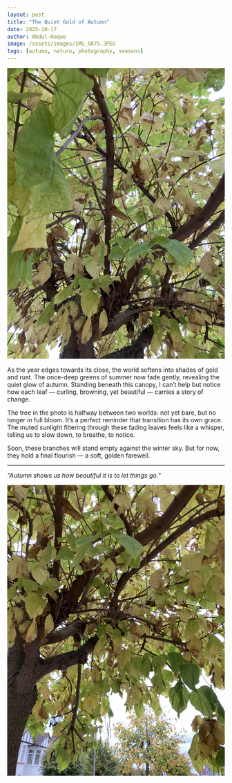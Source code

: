 ```yaml
---
layout: post
title: "The Quiet Gold of Autumn"
date: 2025-10-17
author: Abdul-Hoque
image: /assets/images/IMG_5875.JPEG
tags: [autumn, nature, photography, seasons]
---
```


![Autumn Leaves](/assets/images/IMG_5874.JPEG)

As the year edges towards its close, the world softens into shades of gold and rust. The once-deep greens of summer now fade gently, revealing the quiet glow of autumn. Standing beneath this canopy, I can’t help but notice how each leaf — curling, browning, yet beautiful — carries a story of change.

The tree in the photo is halfway between two worlds: not yet bare, but no longer in full bloom. It’s a perfect reminder that transition has its own grace. The muted sunlight filtering through these fading leaves feels like a whisper, telling us to slow down, to breathe, to notice.

Soon, these branches will stand empty against the winter sky. But for now, they hold a final flourish — a soft, golden farewell.

---

*“Autumn shows us how beautiful it is to let things go.”*

![Autumn Leaves](/assets/images/IMG_5875.JPEG)
